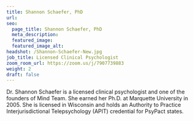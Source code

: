 ```yaml
---
title: Shannon Schaefer, PhD
url: 
seo:
  page_title: Shannon Schaefer, PhD
  meta_description: 
  featured_image: 
  featured_image_alt: 
headshot: /Shannon-Schaefer-New.jpg
job_title: Licensed Clinical Psychologist
zoom_room_url: https://zoom.us/j/7907739883
weight: 2
draft: false
---
```


Dr. Shannon Schaefer is a licensed clinical psychologist and one of the founders of Mind Team. She earned her Ph.D. at Marquette University in 2005. She is licensed in Wisconsin and holds an Authority to Practice Interjurisdictional Telepsychology (APIT) credential for PsyPact states.
